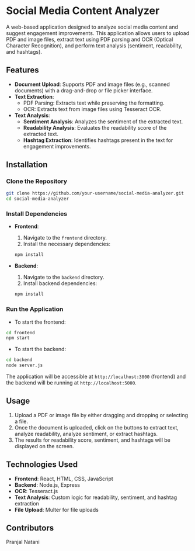 # Social Media Content Analyzer

A web-based application designed to analyze social media content and suggest engagement improvements. This application allows users to upload PDF and image files, extract text using PDF parsing and OCR (Optical Character Recognition), and perform text analysis (sentiment, readability, and hashtags).

## Features

- **Document Upload**: Supports PDF and image files (e.g., scanned documents) with a drag-and-drop or file picker interface.
- **Text Extraction**: 
  - PDF Parsing: Extracts text while preserving the formatting.
  - OCR: Extracts text from image files using Tesseract OCR.
- **Text Analysis**:
  - **Sentiment Analysis**: Analyzes the sentiment of the extracted text.
  - **Readability Analysis**: Evaluates the readability score of the extracted text.
  - **Hashtag Extraction**: Identifies hashtags present in the text for engagement improvements.

## Installation

### Clone the Repository

```bash
git clone https://github.com/your-username/social-media-analyzer.git
cd social-media-analyzer
```

### Install Dependencies

- **Frontend**:
  1. Navigate to the `frontend` directory.
  2. Install the necessary dependencies:

  ```bash
  npm install
  ```

- **Backend**:
  1. Navigate to the `backend` directory.
  2. Install backend dependencies:

  ```bash
  npm install
  ```

### Run the Application

- To start the frontend:

```bash
cd frontend
npm start
```

- To start the backend:

```bash
cd backend
node server.js
```

The application will be accessible at `http://localhost:3000` (frontend) and the backend will be running at `http://localhost:5000`.

## Usage

1. Upload a PDF or image file by either dragging and dropping or selecting a file.
2. Once the document is uploaded, click on the buttons to extract text, analyze readability, analyze sentiment, or extract hashtags.
3. The results for readability score, sentiment, and hashtags will be displayed on the screen.

## Technologies Used

- **Frontend**: React, HTML, CSS, JavaScript
- **Backend**: Node.js, Express
- **OCR**: Tesseract.js
- **Text Analysis**: Custom logic for readability, sentiment, and hashtag extraction
- **File Upload**: Multer for file uploads

## Contributors

Pranjal Natani
